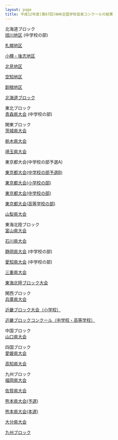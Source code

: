 ```yaml
---
layout: page
title: 平成12年度(第67回)NHK全国学校音楽コンクールの結果
---
```

北海道ブロック  
[旭川地区](asahikawa/) (中学校の部)

[札幌地区](sapporo/)

[小樽・後志地区](otaru-shiribeshi/)

[北見地区](kitami/)

[空知地区](sorachi/)

[釧根地区]()

[北海道ブロック](hokkaido/)

東北ブロック  
[青森県大会](aomori/) (中学校の部)

関東ブロック  
[茨城県大会](ibaragi/)

[栃木県大会](tochigi/)

[埼玉県大会](saitama/)

東京都大会(中学校の部予選A)

[東京都大会(中学校の部予選B)](tokyo-preliminary-b/)

[東京都大会(小学校の部)](tokyo-2000-08-02/)

[東京都大会(中学校の部)](tokyo-2000-08-04/)

[東京都大会(高等学校の部)](tokyo-2000-08-03/)

[山梨県大会](yamanashi/)

東海北陸ブロック  
[富山県大会](toyama/)

[石川県大会](ishikawa/)

[静岡県大会](shizuoka/) (中学校の部)

[愛知県大会](aichi/) (中学校の部)

[三重県大会](mie/)

[東海北陸ブロック大会](tokai-hokuriku/)

関西ブロック  
[兵庫県大会](hyogo/)

[近畿ブロック大会（小学校）](kinki-2000-09-09/)

[近畿ブロックコンクール（中学校・高等学校）](kinki-2000-09-10/)

中国ブロック  
[山口県大会](yamaguchi/)

四国ブロック  
[愛媛県大会](ehime/)

[高知県大会](kochi/)

九州ブロック  
[福岡県大会](fukuoka/)

[佐賀県大会](saga/)

[熊本県大会(予選)](kumamoto-preliminary/)

[熊本県大会(本選)](kumamoto-main/)

[大分県大会](oita/)

[九州ブロック](kyushu/)
